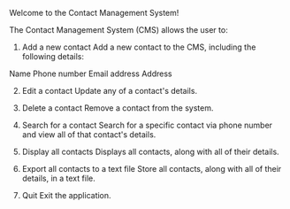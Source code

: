 Welcome to the Contact Management System!

The Contact Management System (CMS) allows the user to:

1. Add a new contact
Add a new contact to the CMS, including the following details:

Name
Phone number
Email address
Address

2. Edit a contact
Update any of a contact's details.

3. Delete a contact
Remove a contact from the system.

4. Search for a contact
Search for a specific contact via phone number and view all of that contact's details.

5. Display all contacts
Displays all contacts, along with all of their details.

6. Export all contacts to a text file
Store all contacts, along with all of their details, in a text file.

7. Quit
Exit the application.